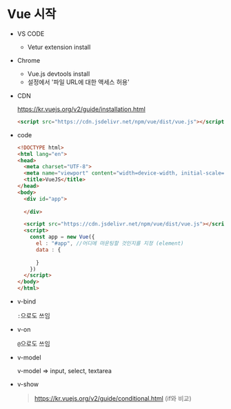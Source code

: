 # Vue 시작

- VS CODE

  - Vetur extension install

- Chrome

  - Vue.js devtools install
  - 설정에서 '파일 URL에 대한 액세스 허용'

- CDN

  https://kr.vuejs.org/v2/guide/installation.html

  ```html
  <script src="https://cdn.jsdelivr.net/npm/vue/dist/vue.js"></script>
  ```

  

- code 

  ```html
  <!DOCTYPE html>
  <html lang="en">
  <head>
    <meta charset="UTF-8">
    <meta name="viewport" content="width=device-width, initial-scale=1.0">
    <title>VueJS</title>
  </head>
  <body>
    <div id="app">
        
    </div>
  
    <script src="https://cdn.jsdelivr.net/npm/vue/dist/vue.js"></script>
    <script>
      const app = new Vue({
        el : "#app", //어디에 마운팅할 것인지를 지정 (element)
        data : {
          
        }
      })
    </script>
  </body>
  </html>
  ```

  

- v-bind

  `:`으로도 쓰임

- v-on

  `@`으로도 쓰임

- v-model

  v-model => input, select, textarea

- v-show

  > https://kr.vuejs.org/v2/guide/conditional.html (if와 비교)

  